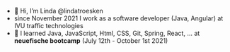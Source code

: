 - 👋 Hi, I’m Linda @lindatroesken
- since November 2021 I work as a software developer (Java, Angular) at IVU traffic technologies
- 🌱 I learned Java, JavaScript, Html, CSS, Git, Spring, React, ... at **neuefische bootcamp** (July 12th - October 1st 2021)


<!---
- 👀 I’m interested in ...
- 💞️ I’m looking to collaborate on ...
- 📫 How to reach me ...

troesken/troesken is a ✨ special ✨ repository because its `README.md` (this file) appears on your GitHub profile.
You can click the Preview link to take a look at your changes.
--->
